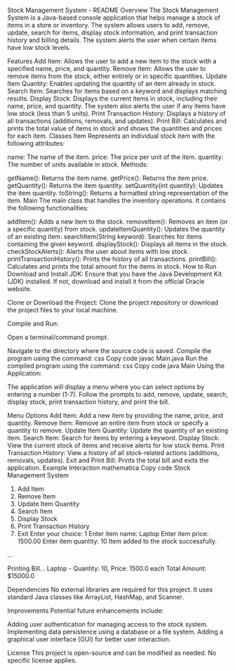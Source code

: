 Stock Management System - README
Overview
The Stock Management System is a Java-based console application that helps manage a stock of items in a store or inventory. The system allows users to add, remove, update, search for items, display stock information, and print transaction history and billing details. The system alerts the user when certain items have low stock levels.

Features
Add Item: Allows the user to add a new item to the stock with a specified name, price, and quantity.
Remove Item: Allows the user to remove items from the stock, either entirely or in specific quantities.
Update Item Quantity: Enables updating the quantity of an item already in stock.
Search Item: Searches for items based on a keyword and displays matching results.
Display Stock: Displays the current items in stock, including their name, price, and quantity. The system also alerts the user if any items have low stock (less than 5 units).
Print Transaction History: Displays a history of all transactions (additions, removals, and updates).
Print Bill: Calculates and prints the total value of items in stock and shows the quantities and prices for each item.
Classes
Item
Represents an individual stock item with the following attributes:

name: The name of the item.
price: The price per unit of the item.
quantity: The number of units available in stock.
Methods:

getName(): Returns the item name.
getPrice(): Returns the item price.
getQuantity(): Returns the item quantity.
setQuantity(int quantity): Updates the item quantity.
toString(): Returns a formatted string representation of the item.
Main
The main class that handles the inventory operations. It contains the following functionalities:

addItem(): Adds a new item to the stock.
removeItem(): Removes an item (or a specific quantity) from stock.
updateItemQuantity(): Updates the quantity of an existing item.
searchItem(String keyword): Searches for items containing the given keyword.
displayStock(): Displays all items in the stock.
checkStockAlerts(): Alerts the user about items with low stock.
printTransactionHistory(): Prints the history of all transactions.
printBill(): Calculates and prints the total amount for the items in stock.
How to Run
Download and Install JDK: Ensure that you have the Java Development Kit (JDK) installed. If not, download and install it from the official Oracle website.

Clone or Download the Project: Clone the project repository or download the project files to your local machine.

Compile and Run:

Open a terminal/command prompt.

Navigate to the directory where the source code is saved.
Compile the program using the command:
css
Copy code
javac Main.java
Run the compiled program using the command:
css
Copy code
java Main
Using the Application:

The application will display a menu where you can select options by entering a number (1-7).
Follow the prompts to add, remove, update, search, display stock, print transaction history, and print the bill.

Menu Options
Add Item: Add a new item by providing the name, price, and quantity.
Remove Item: Remove an entire item from stock or specify a quantity to remove.
Update Item Quantity: Update the quantity of an existing item.
Search Item: Search for items by entering a keyword.
Display Stock: View the current stock of items and receive alerts for low stock items.
Print Transaction History: View a history of all stock-related actions (additions, removals, updates).
Exit and Print Bill: Prints the total bill and exits the application.
Example Interaction
mathematica
Copy code
Stock Management System
1. Add Item
2. Remove Item
3. Update Item Quantity
4. Search Item
5. Display Stock
6. Print Transaction History
7. Exit
Enter your choice: 1
Enter item name: Laptop
Enter item price: 1500.00
Enter item quantity: 10
Item added to the stock successfully.

...

Printing Bill...
Laptop - Quantity: 10, Price: 1500.0 each
Total Amount: $15000.0

Dependencies
No external libraries are required for this project. It uses standard Java classes like ArrayList, HashMap, and Scanner.

Improvements
Potential future enhancements include:

Adding user authentication for managing access to the stock system.
Implementing data persistence using a database or a file system.
Adding a graphical user interface (GUI) for better user interaction.

License
This project is open-source and can be modified as needed. No specific license applies.
